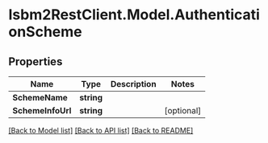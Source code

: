 # Isbm2RestClient.Model.AuthenticationScheme

## Properties

Name | Type | Description | Notes
------------ | ------------- | ------------- | -------------
**SchemeName** | **string** |  | 
**SchemeInfoUrl** | **string** |  | [optional] 

[[Back to Model list]](../README.md#documentation-for-models) [[Back to API list]](../README.md#documentation-for-api-endpoints) [[Back to README]](../README.md)

